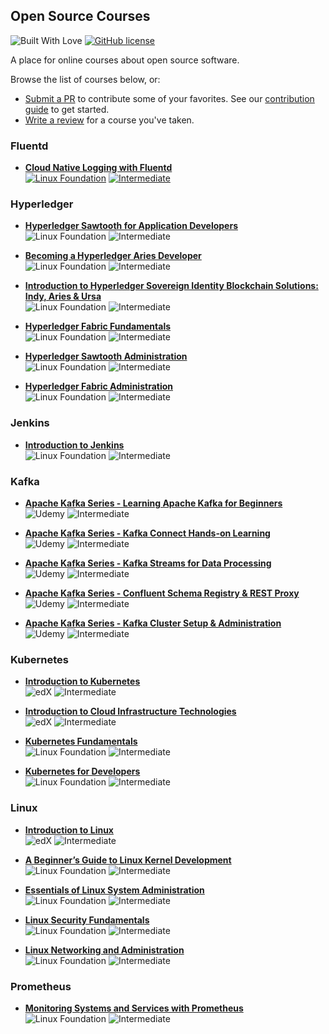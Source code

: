 ## Open Source Courses
![Built With Love](https://img.shields.io/badge/Open%20Source-%E2%9D%A4-ff69b4) [![GitHub license](https://img.shields.io/badge/License-MIT-00A86B)](https://github.com/osscourses/courses/blob/master/LICENSE)

A place for online courses about open source software.

Browse the list of courses below, or: 
 - [Submit a PR](https://github.com/osscourses/courses/pulls) to contribute some of your favorites. See our [contribution guide](CONTRIBUTING.md) to get started.
 - [Write a review](https://github.com/osscourses/courses/issues) for a course you've taken.

### Fluentd

 - **[Cloud Native Logging with Fluentd](https://training.linuxfoundation.org/training/cloud-native-logging-with-fluentd-lfs242/)**  
  [![Linux Foundation](https://img.shields.io/badge/-Linux_Foundation-808080)](https://github.com/osscourses/courses#fluentd)
  [![Intermediate](https://img.shields.io/badge/-Intermediate-blue)](https://github.com/osscourses/courses#fluentd)

### Hyperledger

 - **[Hyperledger Sawtooth for Application Developers](https://training.linuxfoundation.org/training/hyperledger-sawtooth-application-developers-lfs174/)**  
 ![Linux Foundation](https://img.shields.io/badge/-Linux_Foundation-808080)
 ![Intermediate](https://img.shields.io/badge/-Foundational-00A86B)  

 - **[Becoming a Hyperledger Aries Developer](https://training.linuxfoundation.org/training/becoming-a-hyperledger-aries-developer-lfs173/)**  
 ![Linux Foundation](https://img.shields.io/badge/-Linux_Foundation-808080)
 ![Intermediate](https://img.shields.io/badge/-Foundational-00A86B)  
 - **[Introduction to Hyperledger Sovereign Identity Blockchain Solutions: Indy, Aries & Ursa](https://training.linuxfoundation.org/training/introduction-to-hyperledger-sovereign-identity-blockchain-solutions-indy-aries-and-ursa/)**  
 ![Linux Foundation](https://img.shields.io/badge/-Linux_Foundation-808080)
 ![Intermediate](https://img.shields.io/badge/-Foundational-00A86B)
 - **[Hyperledger Fabric Fundamentals ](https://training.linuxfoundation.org/training/hyperledger-fabric-fundamentals-lfd271/)**  
 ![Linux Foundation](https://img.shields.io/badge/-Linux_Foundation-808080)
 ![Intermediate](https://img.shields.io/badge/-Intermediate-blue)  
 - **[ Hyperledger Sawtooth Administration](https://training.linuxfoundation.org/training/hyperledger-sawtooth-administration-lfs273/)**  
 ![Linux Foundation](https://img.shields.io/badge/-Linux_Foundation-808080)
 ![Intermediate](https://img.shields.io/badge/-Intermediate-blue)  
 - **[Hyperledger Fabric Administration](https://training.linuxfoundation.org/training/hyperledger-fabric-administration-lfs272/)**  
 ![Linux Foundation](https://img.shields.io/badge/-Linux_Foundation-808080)
 ![Intermediate](https://img.shields.io/badge/-Intermediate-blue)  
 
### Jenkins

 - **[Introduction to Jenkins](https://training.linuxfoundation.org/training/introduction-to-jenkins-lfs167/)**  
 ![Linux Foundation](https://img.shields.io/badge/-Linux_Foundation-808080)
 ![Intermediate](https://img.shields.io/badge/-Foundational-00A86B)

### Kafka

- **[Apache Kafka Series - Learning Apache Kafka for Beginners](https://www.udemy.com/course/apache-kafka/)**  
  ![Udemy](https://img.shields.io/badge/-Udemy-808080)
  ![Intermediate](https://img.shields.io/badge/-Foundational-00A86B)

- **[Apache Kafka Series - Kafka Connect Hands-on Learning](https://goo.gl/wLLLY9)**  
  ![Udemy](https://img.shields.io/badge/-Udemy-808080) 
  ![Intermediate](https://img.shields.io/badge/-Intermediate-blue)

- **[Apache Kafka Series - Kafka Streams for Data Processing](https://goo.gl/bro314)**  
  ![Udemy](https://img.shields.io/badge/-Udemy-808080) 
  ![Intermediate](https://img.shields.io/badge/-Intermediate-blue)

- **[Apache Kafka Series - Confluent Schema Registry & REST Proxy](https://goo.gl/XgWcVz)**  
  ![Udemy](https://img.shields.io/badge/-Udemy-808080) 
  ![Intermediate](https://img.shields.io/badge/-Intermediate-blue)
- **[Apache Kafka Series - Kafka Cluster Setup & Administration ](https://goo.gl/1uYAuU)**  
  ![Udemy](https://img.shields.io/badge/-Udemy-808080)
  ![Intermediate](https://img.shields.io/badge/-Advanced-7f00ff)

### Kubernetes

 - **[Introduction to Kubernetes](https://www.edx.org/course/introduction-to-kubernetes)**  
  ![edX](https://img.shields.io/badge/-edX-808080)
  ![Intermediate](https://img.shields.io/badge/-Foundational-00A86B)

 - **[Introduction to Cloud Infrastructure Technologies ](https://www.edx.org/course/introduction-to-cloud-infrastructure-technologies)**  
  ![edX](https://img.shields.io/badge/-edX-808080)
  ![Intermediate](https://img.shields.io/badge/-Foundational-00A86B)

 - **[Kubernetes Fundamentals](https://training.linuxfoundation.org/training/kubernetes-fundamentals/)**  
 ![Linux Foundation](https://img.shields.io/badge/-Linux_Foundation-808080)
 ![Intermediate](https://img.shields.io/badge/-Intermediate-blue)

 - **[Kubernetes for Developers](https://training.linuxfoundation.org/training/kubernetes-for-developers/)**  
  ![Linux Foundation](https://img.shields.io/badge/-Linux_Foundation-808080)
  ![Intermediate](https://img.shields.io/badge/-Intermediate-blue) 
 
### Linux
 - **[Introduction to Linux ](https://www.edx.org/course/introduction-to-linux)**  
  ![edX](https://img.shields.io/badge/-edX-808080)
  ![Intermediate](https://img.shields.io/badge/-Foundational-00A86B)

 - **[A Beginner’s Guide to Linux Kernel Development](https://training.linuxfoundation.org/training/a-beginners-guide-to-linux-kernel-development-lfd103/)**  
  ![Linux Foundation](https://img.shields.io/badge/-Linux_Foundation-808080)
  ![Intermediate](https://img.shields.io/badge/-Foundational-00A86B)

 - **[Essentials of Linux System Administration](https://training.linuxfoundation.org/training/essentials-of-linux-system-administration/)**  
 ![Linux Foundation](https://img.shields.io/badge/-Linux_Foundation-808080)
 ![Intermediate](https://img.shields.io/badge/-Foundational-00A86B) 

 - **[Linux Security Fundamentals](https://training.linuxfoundation.org/training/linux-security-fundamentals/)**  
  ![Linux Foundation](https://img.shields.io/badge/-Linux_Foundation-808080)
  ![Intermediate](https://img.shields.io/badge/-Intermediate-blue)

 - **[Linux Networking and Administration](https://training.linuxfoundation.org/training/linux-networking-and-administration/)**  
  ![Linux Foundation](https://img.shields.io/badge/-Linux_Foundation-808080)
  ![Intermediate](https://img.shields.io/badge/-Advanced-7f00ff)
 
### Prometheus

 - **[Monitoring Systems and Services with Prometheus](https://training.linuxfoundation.org/training/monitoring-systems-and-services-with-prometheus-lfs241/)**  
  ![Linux Foundation](https://img.shields.io/badge/-Linux_Foundation-808080)
  ![Intermediate](https://img.shields.io/badge/-Intermediate-blue)

